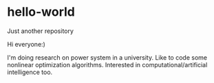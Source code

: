 # hello-world
Just another repository

Hi everyone:)

I'm doing research on power system in a university.
Like to code some nonlinear optimization algorithms.
Interested in computational/artificial intelligence too.
